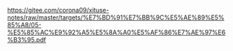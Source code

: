 https://gitee.com/corona09/xjtuse-notes/raw/master/targets/%E7%BD%91%E7%BB%9C%E5%AE%89%E5%85%A8/05-%E5%85%AC%E9%92%A5%E5%8A%A0%E5%AF%86%E7%AE%97%E6%B3%95.pdf
